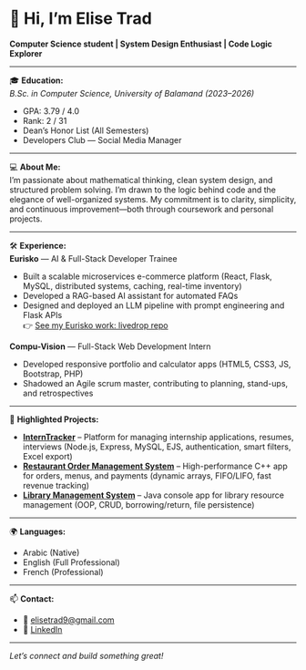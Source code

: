 # 👋 Hi, I’m Elise Trad

**Computer Science student | System Design Enthusiast | Code Logic Explorer**

---

🎓 **Education:**  
_B.Sc. in Computer Science, University of Balamand (2023–2026)_  
- GPA: 3.79 / 4.0  
- Rank: 2 / 31  
- Dean’s Honor List (All Semesters)  
- Developers Club — Social Media Manager

---

💻 **About Me:**  
I’m passionate about mathematical thinking, clean system design, and structured problem solving. I’m drawn to the logic behind code and the elegance of well-organized systems. My commitment is to clarity, simplicity, and continuous improvement—both through coursework and personal projects.

---

🛠️ **Experience:**  
**Eurisko** — AI & Full-Stack Developer Trainee  
- Built a scalable microservices e-commerce platform (React, Flask, MySQL, distributed systems, caching, real-time inventory)
- Developed a RAG-based AI assistant for automated FAQs
- Designed and deployed an LLM pipeline with prompt engineering and Flask APIs  
  👉 [See my Eurisko work: livedrop repo](https://github.com/EliseTrad/livedrop-EliseTrad)

**Compu-Vision** — Full-Stack Web Development Intern  
- Developed responsive portfolio and calculator apps (HTML5, CSS3, JS, Bootstrap, PHP)
- Shadowed an Agile scrum master, contributing to planning, stand-ups, and retrospectives

---

🚀 **Highlighted Projects:**  
- **[InternTracker](https://github.com/EliseTrad/InternTracker)** – Platform for managing internship applications, resumes, interviews (Node.js, Express, MySQL, EJS, authentication, smart filters, Excel export)
- **[Restaurant Order Management System](https://github.com/EliseTrad/restaurant-order-management-system)** – High-performance C++ app for orders, menus, and payments (dynamic arrays, FIFO/LIFO, fast revenue tracking)
- **[Library Management System](https://github.com/EliseTrad/library-management-system)** – Java console app for library resource management (OOP, CRUD, borrowing/return, file persistence)

---

🌍 **Languages:**  
- Arabic (Native)  
- English (Full Professional)  
- French (Professional)

---

📫 **Contact:**  
- 📧 [elisetrad9@gmail.com](mailto:elisetrad9@gmail.com)  
- 💼 [LinkedIn](http://linkedin.com/in/elisetrad)  

---

*Let’s connect and build something great!*
